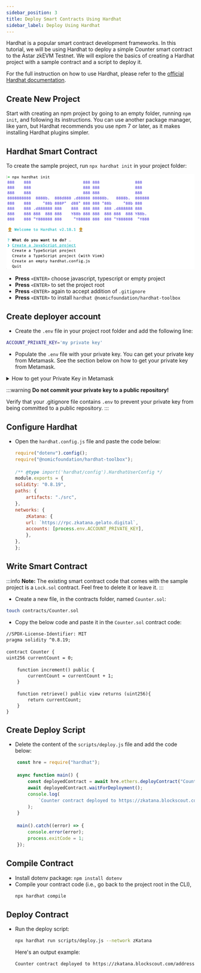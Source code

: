 ```yaml
---
sidebar_position: 3
title: Deploy Smart Contracts Using Hardhat
sidebar_label: Deploy Using Hardhat
---
```


Hardhat is a popular smart contract development frameworks. In this tutorial, we will be using Hardhat to deploy a simple Counter smart contract to the Astar zkEVM Testnet.
We will explore the basics of creating a Hardhat project with a sample contract and a script to deploy it.

For the full instruction on how to use Hardhat, please refer to the [official Hardhat documentation](https://hardhat.org/getting-started/).

## Create New Project
Start with creating an npm project by going to an empty folder, running `npm init`, and following its instructions. You can use another package manager, like yarn, but Hardhat recommends you use npm 7 or later, as it makes installing Hardhat plugins simpler.


## Hardhat Smart Contract

To create the sample project, run `npx hardhat init` in your project folder:

![Hardhat init screen](figures/hardhat-init.png)

- **Press** `<ENTER>` choose javascript, typescript or empty project
- **Press** `<ENTER>` to set the project root 
- **Press** `<ENTER>` again to accept addition of `.gitignore`
- **Press** `<ENTER>` to install `hardhat @nomicfoundation/hardhat-toolbox` 

## Create deployer account
- Create the `.env` file in your project root folder and add the following line:

```bash
ACCOUNT_PRIVATE_KEY='my private key'
```

- Populate the `.env` file with your private key. You can get your private key from Metamask. See the section below on how to get your private key from Metamask.

<details>
<summary>How to get your Private Key in Metamask</summary>

- Click the vertical 3 dots in the upper-right corner of Metamask window

- Select **Account details** and then click **Show private key**

- Enter your Metamask password to reveal the private key

- Copy the private key and paste it into the `.env` file.

</details>

:::warning
**Do not commit your private key to a public repository!**

Verify that your .gitignore file contains `.env` to prevent your private key from being committed to a public repository.
:::

## Configure Hardhat
- Open the `hardhat.config.js` file and paste the code below:

    ```js
    require("dotenv").config();
    require("@nomicfoundation/hardhat-toolbox");

    /** @type import('hardhat/config').HardhatUserConfig */
    module.exports = {
    solidity: "0.8.19",
    paths: {
        artifacts: "./src",
    },
    networks: {
        zKatana: {
        url: `https://rpc.zkatana.gelato.digital`,
        accounts: [process.env.ACCOUNT_PRIVATE_KEY],
        },
    },
    };
    ```
## Write Smart Contract
:::info
**Note:** The existing smart contract code that comes with the sample project is a `Lock.sol` contract. Feel free to delete it or leave it.
:::
- Create a new file, in the contracts folder, named `Counter.sol`:
```bash
touch contracts/Counter.sol
```

- Copy the below code and paste it in the `Counter.sol` contract code:

```solidity
//SPDX-License-Identifier: MIT
pragma solidity ^0.8.19;

contract Counter {
uint256 currentCount = 0;

    function increment() public {
        currentCount = currentCount + 1;
    }

    function retrieve() public view returns (uint256){
        return currentCount;
    }
}
```

## Create Deploy Script

- Delete the content of the `scripts/deploy.js` file and add the code below:

```js
    const hre = require("hardhat");

    async function main() {
        const deployedContract = await hre.ethers.deployContract("Counter");
        await deployedContract.waitForDeployment();
        console.log(
            `Counter contract deployed to https://zkatana.blockscout.com/address/${deployedContract.target}`
        );
    }

    main().catch((error) => {
        console.error(error);
        process.exitCode = 1;
    });
```

## Compile Contract
- Install dotenv package: `npm install dotenv`
- Compile your contract code (i.e., go back to the project root in the CLI),
    ```bash
    npx hardhat compile
    ```

## Deploy Contract
- Run the deploy script:
    ```bash
    npx hardhat run scripts/deploy.js --network zKatana
    ```

    ​Here's an output example:

    ```bash
    Counter contract deployed to https://zkatana.blockscout.com/address/0x8731DC57f9C7e01f5Ba733E7a10692cA540862f8
    ```
